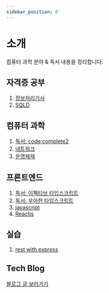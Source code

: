 ```yaml
---
sidebar_position: 0
---
```


# 소개

컴퓨터 과학 분야 & 독서 내용을 정리합니다.

## 자격증 공부

<!-- 1 ~ 100 -->

1. [정보처리기사](/docs/category/정보처리기사)
2. [SQLD](/docs/category/sqld)

## 컴퓨터 과학

<!-- 101 ~ 200 -->

1. [독서: code complete2](/docs/category/code-complete2)
2. [네트워크](/docs/category/네트워크)
3. [운영체제](/docs/category/운영체제)

## 프론트엔드

<!-- 201 ~ 300 -->

1. [독서: 이펙티브 타입스크립트](/docs/category/이펙티브-타입스크립트)
2. [독서: 우아한 타입스크립트](/docs/category/우아한-타입스크립트)
3. [javascript](/docs/category/javascript)
4. [Reactjs](/docs/category/reactjs)

## 실습

<!-- 301 ~ 400 -->

1. [rest with express](/docs/category/rest-with-express)

## Tech Blog

[블로그 글 보러가기](/blog)
